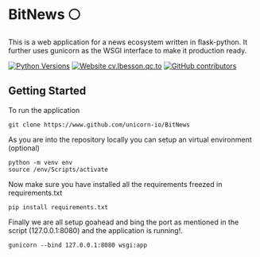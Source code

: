 # BitNews  :full_moon:
This is a web application for a news ecosystem written in flask-python. It further uses gunicorn as the WSGI interface to make it production ready.

[![Python Versions](https://img.shields.io/pypi/pyversions/yt2mp3.svg)](https://pypi.python.org/pypi/yt2mp3/)
[![Website cv.lbesson.qc.to](https://img.shields.io/website-up-down-green-red/http/cv.lbesson.qc.to.svg)](http://cv.lbesson.qc.to/)
[![GitHub contributors](https://img.shields.io/github/contributors/Naereen/StrapDown.js.svg)](https://GitHub.com/unicorn-io/BitNews/graphs/contributors/)
## Getting Started
To run the application
```
git clone https://www.github.com/unicorn-io/BitNews
```

As you are into the repository locally you can setup an virtual environment (optional)
```
python -m venv env
source /env/Scripts/activate
```

Now make sure you have installed all the requirements freezed in requirements.txt
```
pip install requirements.txt
```

Finally we are all setup goahead and bing the port as mentioned in the script (127.0.0.1:8080) and the application is running!.
```
gunicorn --bind 127.0.0.1:8080 wsgi:app
```



